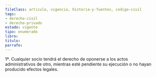```yaml
---
fileClass: articulo, vigencia, historia-y-fuentes, codigo-civil
tags:
- derecho-civil
- derecho-privado
estado: vigente
tipo: enumerado
libro:
titulo:
parrafo:
---
```

1ª. Cualquier socio tendrá el derecho de oponerse a los actos administrativos de otro, mientras esté pendiente su ejecución o no hayan producido efectos legales.